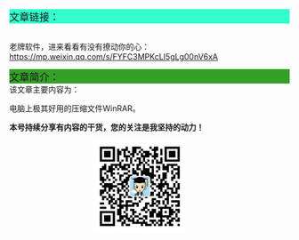 <div style="background-color:#33ffcc;font-size:18px">文章链接：</div>

<br/>老牌软件，进来看看有没有撩动你的心：<a href="https://mp.weixin.qq.com/s/FYFC3MPKcLI5gLg00nV6xA" target="_blank" >https://mp.weixin.qq.com/s/FYFC3MPKcLI5gLg00nV6xA</a>



<div style="background-color:RGB(52,160,40);font-size:18px">文章简介：</div>
该文章主要内容为：

电脑上极其好用的压缩文件WinRAR。

**本号持续分享有内容的干货，您的关注是我坚持的动力！**

<img src="./_assets/clip_image002.jpg" style="width:33%;margin-left:30%" />